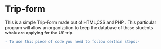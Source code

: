 # Trip-form
This is a simple Trip-Form made out of HTML,CSS and PHP . This particular program will allow an organization to keep the database of those students whole are applying for the US trip.

```diff
- To use this piece of code you need to follow certain steps:-

```
